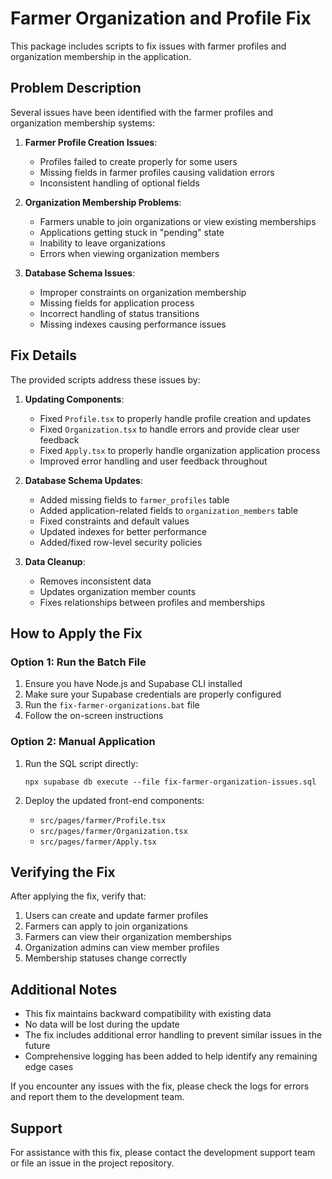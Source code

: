 # Farmer Organization and Profile Fix

This package includes scripts to fix issues with farmer profiles and organization membership in the application.

## Problem Description

Several issues have been identified with the farmer profiles and organization membership systems:

1. **Farmer Profile Creation Issues**: 
   - Profiles failed to create properly for some users
   - Missing fields in farmer profiles causing validation errors
   - Inconsistent handling of optional fields

2. **Organization Membership Problems**:
   - Farmers unable to join organizations or view existing memberships
   - Applications getting stuck in "pending" state
   - Inability to leave organizations
   - Errors when viewing organization members

3. **Database Schema Issues**:
   - Improper constraints on organization membership
   - Missing fields for application process
   - Incorrect handling of status transitions
   - Missing indexes causing performance issues

## Fix Details

The provided scripts address these issues by:

1. **Updating Components**:
   - Fixed `Profile.tsx` to properly handle profile creation and updates
   - Fixed `Organization.tsx` to handle errors and provide clear user feedback
   - Fixed `Apply.tsx` to properly handle organization application process
   - Improved error handling and user feedback throughout

2. **Database Schema Updates**:
   - Added missing fields to `farmer_profiles` table
   - Added application-related fields to `organization_members` table
   - Fixed constraints and default values
   - Updated indexes for better performance
   - Added/fixed row-level security policies

3. **Data Cleanup**:
   - Removes inconsistent data
   - Updates organization member counts
   - Fixes relationships between profiles and memberships

## How to Apply the Fix

### Option 1: Run the Batch File

1. Ensure you have Node.js and Supabase CLI installed
2. Make sure your Supabase credentials are properly configured
3. Run the `fix-farmer-organizations.bat` file
4. Follow the on-screen instructions

### Option 2: Manual Application

1. Run the SQL script directly:
   ```
   npx supabase db execute --file fix-farmer-organization-issues.sql
   ```

2. Deploy the updated front-end components:
   - `src/pages/farmer/Profile.tsx`
   - `src/pages/farmer/Organization.tsx`
   - `src/pages/farmer/Apply.tsx`

## Verifying the Fix

After applying the fix, verify that:

1. Users can create and update farmer profiles
2. Farmers can apply to join organizations
3. Farmers can view their organization memberships
4. Organization admins can view member profiles
5. Membership statuses change correctly

## Additional Notes

- This fix maintains backward compatibility with existing data
- No data will be lost during the update
- The fix includes additional error handling to prevent similar issues in the future
- Comprehensive logging has been added to help identify any remaining edge cases

If you encounter any issues with the fix, please check the logs for errors and report them to the development team.

## Support

For assistance with this fix, please contact the development support team or file an issue in the project repository. 